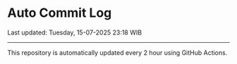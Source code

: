 # Auto Commit Log

Last updated: Tuesday, 15-07-2025 23:18 WIB

---

This repository is automatically updated every 2 hour using GitHub Actions.

